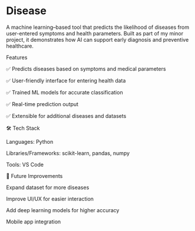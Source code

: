 # Disease
 A machine learning–based tool that predicts the likelihood of diseases from user-entered symptoms and health parameters. Built as part of my minor project, it demonstrates how AI can support early diagnosis and preventive healthcare.

Features

✅ Predicts diseases based on symptoms and medical parameters

✅ User-friendly interface for entering health data

✅ Trained ML models for accurate classification

✅ Real-time prediction output

✅ Extensible for additional diseases and datasets

🛠️ Tech Stack

Languages: Python

Libraries/Frameworks: scikit-learn, pandas, numpy

Tools: VS Code

📌 Future Improvements

Expand dataset for more diseases

Improve UI/UX for easier interaction

Add deep learning models for higher accuracy

Mobile app integration
